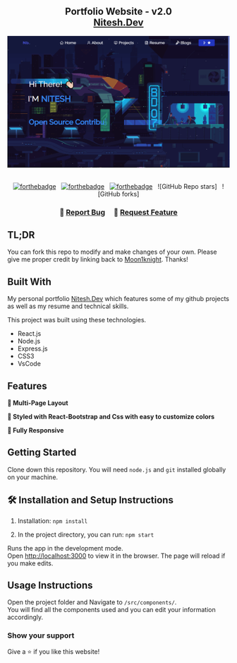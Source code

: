 <h2 align="center">
  Portfolio Website - v2.0<br/>
  <a href="" target="_blank">Nitesh.Dev</a>
</h2>
<div align="center">
  <img alt="Demo" src="./Images/readme-img.png" />
</div>

<br/>

<center>

[![forthebadge](https://forthebadge.com/images/badges/built-with-love.svg)](https://forthebadge.com) &nbsp;
[![forthebadge](https://forthebadge.com/images/badges/made-with-javascript.svg)](https://forthebadge.com) &nbsp;
[![forthebadge](https://forthebadge.com/images/badges/open-source.svg)](https://forthebadge.com) &nbsp;
![GitHub Repo stars] &nbsp;
![GitHub forks]

</center>

<h3 align="center">
    🔹 
    <!-- need to update my repot and complaints link for my website  -->
    <a href="https://github.com/">Report Bug</a> &nbsp; &nbsp;
    🔹
    <a href="https://github.com/P">Request Feature</a>
</h3>

## TL;DR

You can fork this repo to modify and make changes of your own. Please give me proper credit by linking back to [Moon1knight](https://github.com/Moon1knight). Thanks!

## Built With

My personal portfolio <a href="" target="_blank">Nitesh.Dev</a> which features some of my github projects as well as my resume and technical skills.<br/>

This project was built using these technologies.

- React.js
- Node.js
- Express.js
- CSS3
- VsCode


## Features

**📖 Multi-Page Layout**

**🎨 Styled with React-Bootstrap and Css with easy to customize colors**

**📱 Fully Responsive**

## Getting Started

Clone down this repository. You will need `node.js` and `git` installed globally on your machine.

## 🛠 Installation and Setup Instructions

1. Installation: `npm install`

2. In the project directory, you can run: `npm start`

Runs the app in the development mode.\
Open [http://localhost:3000](http://localhost:3000) to view it in the browser.
The page will reload if you make edits.

## Usage Instructions

Open the project folder and Navigate to `/src/components/`. <br/>
You will find all the components used and you can edit your information accordingly.

### Show your support

Give a ⭐ if you like this website!

<!-- place  a BUY ME A COFFE LINK HERE FOR DONATIONS OFC -->
